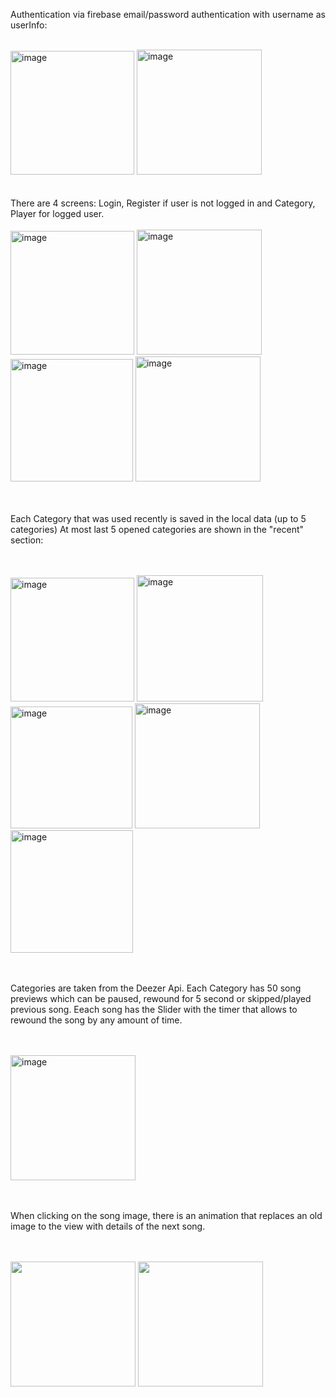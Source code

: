 Authentication via firebase email/password authentication with username as userInfo:
<br/>
<br/>

<div>
<img width="198" alt="image" src="https://user-images.githubusercontent.com/49906488/217806768-2744f9c1-1006-4069-bb86-ae522c1af2ac.png">
<img width="200" alt="image" src="https://user-images.githubusercontent.com/49906488/217806822-53fc9bc1-15bd-43a8-abe6-106dbc97ef65.png">
</div>

<br/>
<br/>
There are 4 screens: Login, Register if user is not logged in and Category, Player for logged user.
<br/>
<br/>


<div>
<img width="198" alt="image" src="https://user-images.githubusercontent.com/49906488/217806768-2744f9c1-1006-4069-bb86-ae522c1af2ac.png">
<img width="200" alt="image" src="https://user-images.githubusercontent.com/49906488/217806822-53fc9bc1-15bd-43a8-abe6-106dbc97ef65.png">
<img width="196" alt="image" src="https://user-images.githubusercontent.com/49906488/217807109-f962da10-a5d0-4f38-b49f-8217c1ccda04.png">
<img width="200" alt="image" src="https://user-images.githubusercontent.com/49906488/217807263-f26f7a7d-7859-4ba2-92c8-ac816f2ba6a7.png">
</div>

<br/>
<br/>

Each Category that was used recently is saved in the local data (up to 5 categories)
At most last 5 opened categories are shown in the "recent" section:

<br/>
<br/>

<div>
<img width="198" alt="image" src="https://user-images.githubusercontent.com/49906488/217808004-5690c2b8-c5e0-400e-8c48-004a8a0bccb4.png">
<img width="202" alt="image" src="https://user-images.githubusercontent.com/49906488/217808088-0118fa61-0313-4861-a1c5-5994e2ed9dff.png">
<img width="195" alt="image" src="https://user-images.githubusercontent.com/49906488/217808181-28440f09-ef7b-4536-be30-60108bfa07f5.png">
<img width="200" alt="image" src="https://user-images.githubusercontent.com/49906488/217808272-8c0e7e5a-15e7-47cc-920a-40eb9ecad70b.png">
<img width="196" alt="image" src="https://user-images.githubusercontent.com/49906488/217807109-f962da10-a5d0-4f38-b49f-8217c1ccda04.png">

</div>
<br/>
<br/>

Categories are taken from the Deezer Api.
Each Category has 50 song previews which can be paused, rewound for 5 second or skipped/played previous song.
Eeach song has the Slider with the timer that allows to rewound the song by any amount of time.


<br/>
<br/>
<div>
<img width="200" alt="image" src="https://user-images.githubusercontent.com/49906488/217807263-f26f7a7d-7859-4ba2-92c8-ac816f2ba6a7.png">
</div>
<br/>
<br/>

When clicking on the song image, there is an animation that replaces an old image to the view with details of the next song.

<br/>
<br/>

<div>
<img src="https://user-images.githubusercontent.com/49906488/217813874-d94e1edd-2980-4be9-b27b-82a4e633e0ff.gif" width="200" />
<img src="https://user-images.githubusercontent.com/49906488/217814667-0155ddc4-f214-4559-86cb-007ed206c2db.gif" width="200"  />
</div

